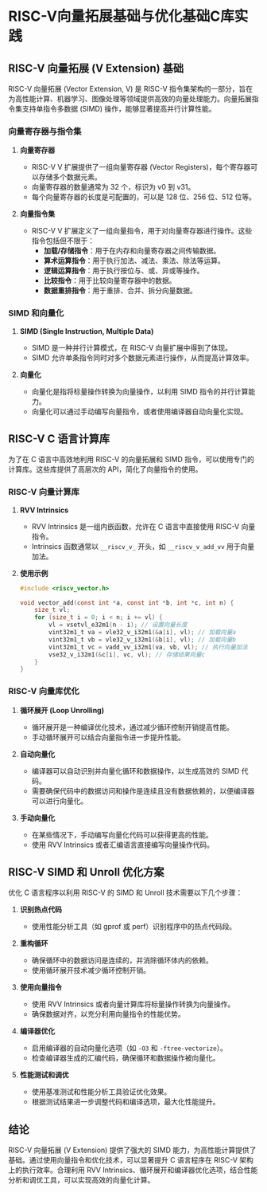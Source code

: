# RISC-V向量拓展基础与优化基础C库实践

## RISC-V 向量拓展 (V Extension) 基础

RISC-V 向量拓展 (Vector Extension, V) 是 RISC-V 指令集架构的一部分，旨在为高性能计算、机器学习、图像处理等领域提供高效的向量处理能力。向量拓展指令集支持单指令多数据 (SIMD) 操作，能够显著提高并行计算性能。

### 向量寄存器与指令集

1. **向量寄存器**
   - RISC-V V 扩展提供了一组向量寄存器 (Vector Registers)，每个寄存器可以存储多个数据元素。
   - 向量寄存器的数量通常为 32 个，标识为 v0 到 v31。
   - 每个向量寄存器的长度是可配置的，可以是 128 位、256 位、512 位等。

2. **向量指令集**
   - RISC-V V 扩展定义了一组向量指令，用于对向量寄存器进行操作。这些指令包括但不限于：
     - **加载/存储指令**：用于在内存和向量寄存器之间传输数据。
     - **算术运算指令**：用于执行加法、减法、乘法、除法等运算。
     - **逻辑运算指令**：用于执行按位与、或、异或等操作。
     - **比较指令**：用于比较向量寄存器中的数据。
     - **数据重排指令**：用于重排、合并、拆分向量数据。

### SIMD 和向量化

1. **SIMD (Single Instruction, Multiple Data)**
   - SIMD 是一种并行计算模式，在 RISC-V 向量扩展中得到了体现。
   - SIMD 允许单条指令同时对多个数据元素进行操作，从而提高计算效率。

2. **向量化**
   - 向量化是指将标量操作转换为向量操作，以利用 SIMD 指令的并行计算能力。
   - 向量化可以通过手动编写向量指令，或者使用编译器自动向量化实现。

## RISC-V C 语言计算库

为了在 C 语言中高效地利用 RISC-V 的向量拓展和 SIMD 指令，可以使用专门的计算库。这些库提供了高层次的 API，简化了向量指令的使用。

### RISC-V 向量计算库

1. **RVV Intrinsics**
   - RVV Intrinsics 是一组内嵌函数，允许在 C 语言中直接使用 RISC-V 向量指令。
   - Intrinsics 函数通常以 `__riscv_v_` 开头，如 `__riscv_v_add_vv` 用于向量加法。

2. **使用示例**
   ```c
   #include <riscv_vector.h>

   void vector_add(const int *a, const int *b, int *c, int n) {
       size_t vl;
       for (size_t i = 0; i < n; i += vl) {
           vl = vsetvl_e32m1(n - i); // 设置向量长度
           vint32m1_t va = vle32_v_i32m1(&a[i], vl); // 加载向量a
           vint32m1_t vb = vle32_v_i32m1(&b[i], vl); // 加载向量b
           vint32m1_t vc = vadd_vv_i32m1(va, vb, vl); // 执行向量加法
           vse32_v_i32m1(&c[i], vc, vl); // 存储结果向量c
       }
   }
   ```

### RISC-V 向量库优化

1. **循环展开 (Loop Unrolling)**
   - 循环展开是一种编译优化技术，通过减少循环控制开销提高性能。
   - 手动循环展开可以结合向量指令进一步提升性能。

2. **自动向量化**
   - 编译器可以自动识别并向量化循环和数据操作，以生成高效的 SIMD 代码。
   - 需要确保代码中的数据访问和操作是连续且没有数据依赖的，以便编译器可以进行向量化。

3. **手动向量化**
   - 在某些情况下，手动编写向量化代码可以获得更高的性能。
   - 使用 RVV Intrinsics 或者汇编语言直接编写向量操作代码。

## RISC-V SIMD 和 Unroll 优化方案

优化 C 语言程序以利用 RISC-V 的 SIMD 和 Unroll 技术需要以下几个步骤：

1. **识别热点代码**
   - 使用性能分析工具（如 gprof 或 perf）识别程序中的热点代码段。

2. **重构循环**
   - 确保循环中的数据访问是连续的，并消除循环体内的依赖。
   - 使用循环展开技术减少循环控制开销。

3. **使用向量指令**
   - 使用 RVV Intrinsics 或者向量计算库将标量操作转换为向量操作。
   - 确保数据对齐，以充分利用向量指令的性能优势。

4. **编译器优化**
   - 启用编译器的自动向量化选项（如 `-O3` 和 `-ftree-vectorize`）。
   - 检查编译器生成的汇编代码，确保循环和数据操作被向量化。

5. **性能测试和调优**
   - 使用基准测试和性能分析工具验证优化效果。
   - 根据测试结果进一步调整代码和编译选项，最大化性能提升。

## 结论

RISC-V 向量拓展 (V Extension) 提供了强大的 SIMD 能力，为高性能计算提供了基础。通过使用向量指令和优化技术，可以显著提升 C 语言程序在 RISC-V 架构上的执行效率。合理利用 RVV Intrinsics、循环展开和编译器优化选项，结合性能分析和调优工具，可以实现高效的向量化计算。
